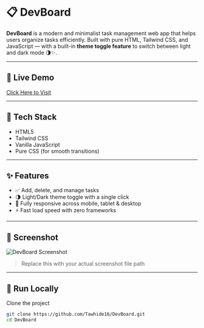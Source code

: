 # 📋 DevBoard

**DevBoard** is a modern and minimalist task management web app that helps users organize tasks efficiently. Built with pure HTML, Tailwind CSS, and JavaScript — with a built-in **theme toggle feature** to switch between light and dark mode 🌗✨.

---

## 🔗 Live Demo

[Click Here to Visit](https://your-live-link.com)

---

## 🧰 Tech Stack

- HTML5  
- Tailwind CSS  
- Vanilla JavaScript  
- Pure CSS (for smooth transitions)

---

## ✨ Features

- ✅ Add, delete, and manage tasks
- 🌗 Light/Dark theme toggle with a single click
- 📱 Fully responsive across mobile, tablet & desktop
- ⚡ Fast load speed with zero frameworks

---

## 📸 Screenshot

![DevBoard Screenshot](./assets/screenshot.png)

> Replace this with your actual screenshot file path

---

## 🚀 Run Locally

Clone the project

```bash
git clone https://github.com/Tawhide16/DevBoard.git
cd DevBoard
